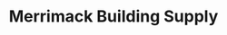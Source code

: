---
title: "Merrimack Building Supply"
url: /merrimack/merrimack-building-supply/
shop: hardware
---